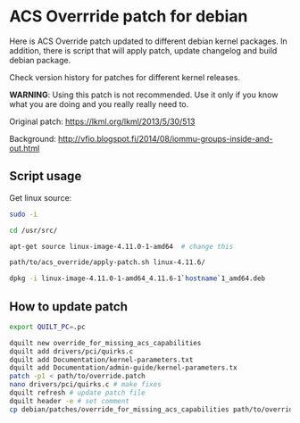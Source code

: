 ACS Overrride patch for debian
==============================

Here is ACS Override patch updated to different debian kernel packages.
In addition, there is script that will apply patch, update changelog and build debian package.

Check version history for patches for different kernel releases.

**WARNING**: Using this patch is not recommended. Use it only if you know what you are doing and you really really need to.

Original patch: https://lkml.org/lkml/2013/5/30/513

Background: http://vfio.blogspot.fi/2014/08/iommu-groups-inside-and-out.html

Script usage
------------

Get linux source:

```sh
sudo -i

cd /usr/src/

apt-get source linux-image-4.11.0-1-amd64  # change this

path/to/acs_override/apply-patch.sh linux-4.11.6/

dpkg -i linux-image-4.11.0-1-amd64_4.11.6-1`hostname`1_amd64.deb
```

How to update patch
-------------------

```sh
export QUILT_PC=.pc

dquilt new override_for_missing_acs_capabilities
dquilt add drivers/pci/quirks.c 
dquilt add Documentation/kernel-parameters.txt 
dquilt add Documentation/admin-guide/kernel-parameters.tx
patch -p1 < path/to/override.patch 
nano drivers/pci/quirks.c # make fixes
dquilt refresh # update patch file
dquilt header -e # set comment
cp debian/patches/override_for_missing_acs_capabilities path/to/override.patch
```
